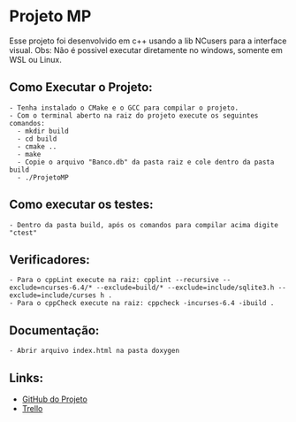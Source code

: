 # Projeto MP
  Esse projeto foi desenvolvido em c++ usando a lib NCusers para a interface visual. 
  Obs: Não é possivel executar diretamente no windows, somente em WSL ou Linux.
  ## Como Executar o Projeto:
    - Tenha instalado o CMake e o GCC para compilar o projeto.
    - Com o terminal aberto na raiz do projeto execute os seguintes comandos:
      - mkdir build
      - cd build
      - cmake ..
      - make
      - Copie o arquivo "Banco.db" da pasta raiz e cole dentro da pasta build
      - ./ProjetoMP
  ## Como executar os testes:
    - Dentro da pasta build, após os comandos para compilar acima digite "ctest"
  ## Verificadores:
    - Para o cppLint execute na raiz: cpplint --recursive --exclude=ncurses-6.4/* --exclude=build/* --exclude=include/sqlite3.h --exclude=include/curses h .
    - Para o cppCheck execute na raiz: cppcheck -incurses-6.4 -ibuild .
  ## Documentação:
    - Abrir arquivo index.html na pasta doxygen

## Links:
  - <a href="https://github.com/Miguel-MCM/ProjetoMP">GitHub do Projeto</a>
  - <a href="https://trello.com/b/nEPNqSi7/projeto-de-mp">Trello</a>
